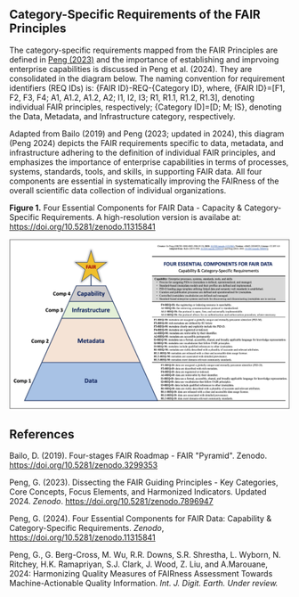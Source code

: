 **Category-Specific Requirements of the FAIR Principles**
---------------------------------------------------------

The category-specific requirements mapped from the FAIR Principles are defined in [Peng (2023)](https://doi.org/10.5281/zenodo.7896947) and the importance of establishing and imprvoing enterprise capabilities is discussed in Peng et al. (2024). They are consolidated in the diagram below. The naming convention for requirement identifiers (REQ IDs) is: {FAIR ID}-REQ-{Category ID}, where, {FAIR ID}=[F1, F2, F3, F4; A1, A1.2, A1.2, A2; I1, I2, I3; R1, R1.1, R1.2, R1.3], denoting individual FAIR principles, respectively;  {Category ID]=[D; M; IS}, denoting the Data, Metadata, and Infrastructure category, respectively. 

Adapted from Bailo (2019) and Peng (2023; updated in 2024), this diagram (Peng 2024) depicts the FAIR requirements specific to data, metadata, and infrastructure adhering to the definition of individual FAIR principles, and emphasizes the importance of enterprise capabilities in terms of processes, systems, standards, tools, and skills, in supporting FAIR data. All four components are essential in systematically improving the FAIRness of the overall scientific data collection of individual organizations.


**Figure 1.** Four Essential Components for FAIR Data - Capacity & Category-Specific Requirements. A high-resolution version is availabe at: https://doi.org/10.5281/zenodo.11315841

<img src="https://github.com/gepeng86/FAIRness-QualityMeasures/blob/main/_images/Peng_FAIR_4-Components_Star_v00r03_lowRes.jpg" width="850" />



References
-----------

Bailo, D. (2019). Four-stages FAIR Roadmap - FAIR "Pyramid". Zenodo. https://doi.org/10.5281/zenodo.3299353

Peng, G. (2023). Dissecting the FAIR Guiding Principles - Key Categories, Core Concepts, Focus Elements, and Harmonized Indicators. Updated 2024. _Zenodo_. https://doi.org/10.5281/zenodo.7896947

Peng, G. (2024). Four Essential Components for FAIR Data: Capability & Category-Specific Requirements. _Zenodo_, https://doi.org/10.5281/zenodo.11315841

Peng, G., G. Berg-Cross, M. Wu, R.R. Downs, S.R. Shrestha, L. Wyborn, N. Ritchey, H.K. Ramapriyan, S.J. Clark, J. Wood, Z. Liu, and A.Marouane, 2024: Harmonizing Quality Measures of FAIRness Assessment Towards Machine-Actionable Quality Information. _Int. J. Digit. Earth. Under review._
